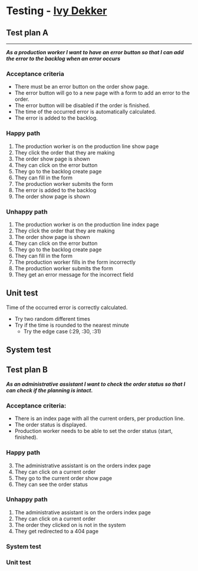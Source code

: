 # Testing - [Ivy Dekker](https://github.com/ivydk)
## Test plan A
- --
**<i>As a production worker I want to have an error button so that I can add the error to the backlog when an error occurs</i>**

### Acceptance criteria 
- There must be an error button on the order show page.
- The error button will go to a new page with a form to add an error to the order.
- The error button will be disabled if the order is finished.
- The time of the occurred error is automatically calculated.
- The error is added to the backlog.

### Happy path
1. The production worker is on the production line show page 
2. They click the order that they are making 
3. The order show page is shown 
4. They can click on the error button 
5. They go to the backlog create page 
6. They can fill in the form 
7. The production worker submits the form 
8. The error is added to the backlog 
9. The order show page is shown

### Unhappy path
1. The production worker is on the production line index page
2. They click the order that they are making
3. The order show page is shown
4. They can click on the error button
5. They go to the backlog create page
6. They can fill in the form
7. The production worker fills in the form incorrectly
8. The production worker submits the form
9. They get an error message for the incorrect field

## Unit test
Time of the occurred error is correctly calculated.
- Try two random different times
- Try if the time is rounded to the nearest minute
  - Try the edge case (:29, :30, :31)

## System test


## Test plan B
**<i>As an administrative assistant I want to check the order status so that I can check if the planning is intact.</i>**

### Acceptance criteria:
- There is an index page with all the current orders, per production line.
- The order status is displayed.
- Production worker needs to be able to set the order status (start, finished).

### Happy path
3. The administrative assistant is on the orders index page
4. They can click on a current order
5. They go to the current order show page
6. They can see the order status

### Unhappy path
1. The administrative assistant is on the orders index page
2. They can click on a current order
3. The order they clicked on is not in the system
4. They get redirected to a 404 page

### System test

### Unit test
